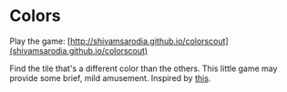 Colors
======

Play the game: [http://shivamsarodia.github.io/colorscout](shivamsarodia.github.io/colorscout)

Find the tile that's a different color than the others. This little game may provide some brief, mild amusement. Inspired by [this](http://game.ioxapp.com/color/).
